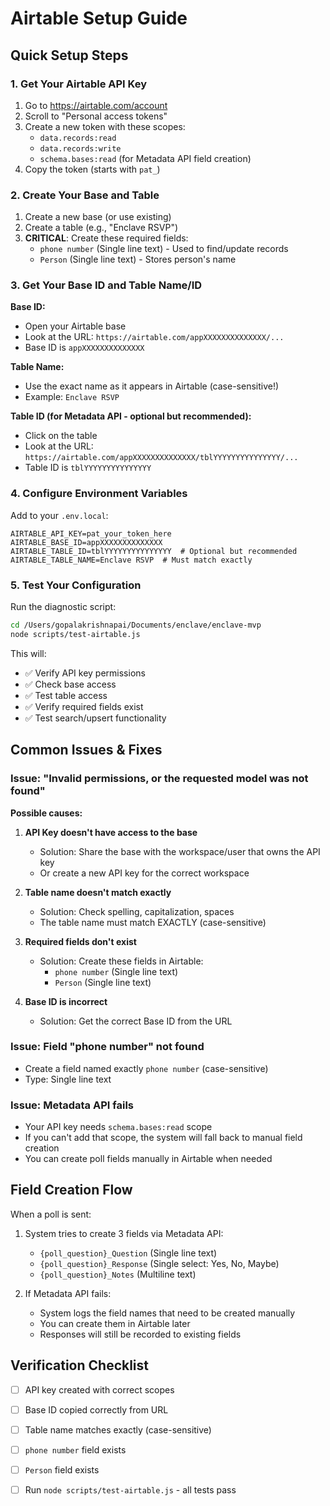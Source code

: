 # Airtable Setup Guide

## Quick Setup Steps

### 1. Get Your Airtable API Key

1. Go to https://airtable.com/account
2. Scroll to "Personal access tokens"
3. Create a new token with these scopes:
   - `data.records:read`
   - `data.records:write`
   - `schema.bases:read` (for Metadata API field creation)
4. Copy the token (starts with `pat_`)

### 2. Create Your Base and Table

1. Create a new base (or use existing)
2. Create a table (e.g., "Enclave RSVP")
3. **CRITICAL**: Create these required fields:
   - `phone number` (Single line text) - Used to find/update records
   - `Person` (Single line text) - Stores person's name

### 3. Get Your Base ID and Table Name/ID

**Base ID:**
- Open your Airtable base
- Look at the URL: `https://airtable.com/appXXXXXXXXXXXXXX/...`
- Base ID is `appXXXXXXXXXXXXXX`

**Table Name:**
- Use the exact name as it appears in Airtable (case-sensitive!)
- Example: `Enclave RSVP`

**Table ID (for Metadata API - optional but recommended):**
- Click on the table
- Look at the URL: `https://airtable.com/appXXXXXXXXXXXXXX/tblYYYYYYYYYYYYYYY/...`
- Table ID is `tblYYYYYYYYYYYYYYY`

### 4. Configure Environment Variables

Add to your `.env.local`:

```env
AIRTABLE_API_KEY=pat_your_token_here
AIRTABLE_BASE_ID=appXXXXXXXXXXXXXX
AIRTABLE_TABLE_ID=tblYYYYYYYYYYYYYYY  # Optional but recommended
AIRTABLE_TABLE_NAME=Enclave RSVP  # Must match exactly
```

### 5. Test Your Configuration

Run the diagnostic script:

```bash
cd /Users/gopalakrishnapai/Documents/enclave/enclave-mvp
node scripts/test-airtable.js
```

This will:
- ✅ Verify API key permissions
- ✅ Check base access
- ✅ Test table access
- ✅ Verify required fields exist
- ✅ Test search/upsert functionality

## Common Issues & Fixes

### Issue: "Invalid permissions, or the requested model was not found"

**Possible causes:**

1. **API Key doesn't have access to the base**
   - Solution: Share the base with the workspace/user that owns the API key
   - Or create a new API key for the correct workspace

2. **Table name doesn't match exactly**
   - Solution: Check spelling, capitalization, spaces
   - The table name must match EXACTLY (case-sensitive)

3. **Required fields don't exist**
   - Solution: Create these fields in Airtable:
     - `phone number` (Single line text)
     - `Person` (Single line text)

4. **Base ID is incorrect**
   - Solution: Get the correct Base ID from the URL

### Issue: Field "phone number" not found

- Create a field named exactly `phone number` (case-sensitive)
- Type: Single line text

### Issue: Metadata API fails

- Your API key needs `schema.bases:read` scope
- If you can't add that scope, the system will fall back to manual field creation
- You can create poll fields manually in Airtable when needed

## Field Creation Flow

When a poll is sent:

1. System tries to create 3 fields via Metadata API:
   - `{poll_question}_Question` (Single line text)
   - `{poll_question}_Response` (Single select: Yes, No, Maybe)
   - `{poll_question}_Notes` (Multiline text)

2. If Metadata API fails:
   - System logs the field names that need to be created manually
   - You can create them in Airtable later
   - Responses will still be recorded to existing fields

## Verification Checklist

- [ ] API key created with correct scopes
- [ ] Base ID copied correctly from URL
- [ ] Table name matches exactly (case-sensitive)
- [ ] `phone number` field exists
- [ ] `Person` field exists
- [ ] Run `node scripts/test-airtable.js` - all tests pass

